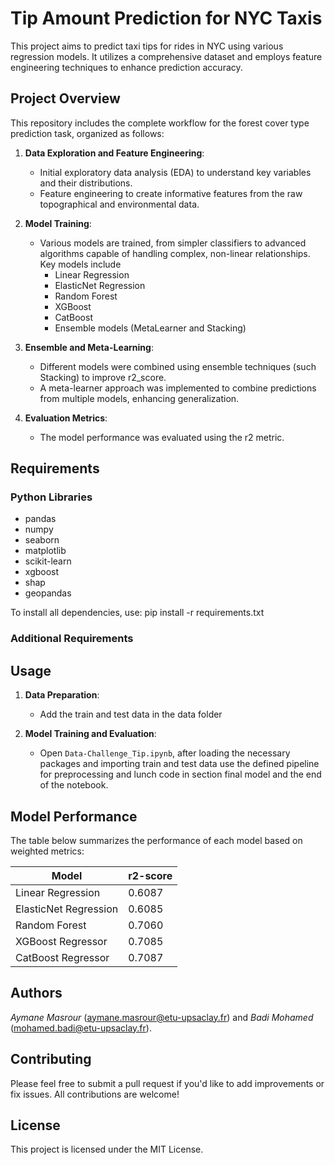 # Tip Amount Prediction for NYC Taxis

This project aims to predict taxi tips for rides in NYC using various regression models. It utilizes a comprehensive dataset and employs feature engineering techniques to enhance prediction accuracy.

## Project Overview

This repository includes the complete workflow for the forest cover type prediction task, organized as follows:

1. **Data Exploration and Feature Engineering**: 
   - Initial exploratory data analysis (EDA) to understand key variables and their distributions.
   - Feature engineering to create informative features from the raw topographical and environmental data.
   
2. **Model Training**: 
   - Various models are trained, from simpler classifiers to advanced algorithms capable of handling complex, non-linear relationships. Key models include
      - Linear Regression
      - ElasticNet Regression
      - Random Forest
      - XGBoost
      - CatBoost
      - Ensemble models (MetaLearner and Stacking)

3. **Ensemble and Meta-Learning**:
   - Different models were combined using ensemble techniques (such Stacking) to improve r2_score.
   - A meta-learner approach was implemented to combine predictions from multiple models, enhancing generalization.

4. **Evaluation Metrics**:
   - The model performance was evaluated using the r2 metric.

## Requirements

### Python Libraries

- pandas
- numpy
- seaborn
- matplotlib
- scikit-learn
- xgboost
- shap
- geopandas

To install all dependencies, use: pip install -r requirements.txt

### Additional Requirements

## Usage

1. **Data Preparation**:
   - Add the train and test data in the data folder

2. **Model Training and Evaluation**:
   - Open `Data-Challenge_Tip.ipynb`, after loading the necessary packages and importing train and test data
     use the defined pipeline for preprocessing and lunch code in section final model and the end of the notebook.


## Model Performance

The table below summarizes the performance of each model based on weighted metrics:

| Model                                | r2-score |
|--------------------------------------|----------|
| Linear Regression                    |0.6087    |
| ElasticNet Regression                |0.6085    |
| Random Forest                        |0.7060    | 
| XGBoost Regressor                    |0.7085    |
| CatBoost Regressor                   |0.7087    |

## Authors

*Aymane Masrour* (aymane.masrour@etu-upsaclay.fr) and *Badi Mohamed* (mohamed.badi@etu-upsaclay.fr). 


## Contributing

Please feel free to submit a pull request if you'd like to add improvements or fix issues. All contributions are welcome!

## License

This project is licensed under the MIT License.






